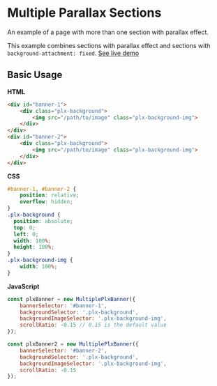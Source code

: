 # Multiple Parallax Sections

An example of a page with more than one section with parallax effect. 

This example combines sections with parallax effect and sections with `background-attachment: fixed`.
[See live demo](http://ui.maurojflores.com/ui-components/multiple-plx/multiple-plx.html)

## Basic Usage
**HTML**
```html
<div id="banner-1">
    <div class="plx-background">
        <img src="/path/to/image" class="plx-background-img">
    </div>
</div>
<div id="banner-2">
    <div class="plx-background">
        <img src="/path/to/image" class="plx-background-img">
    </div>
</div>
```

**CSS**
```css
#banner-1, #banner-2 {
    position: relative;
    overflow: hidden;
}
.plx-background {
  position: absolute;
  top: 0;
  left: 0;
  width: 100%;
  height: 100%;
}
.plx-background-img {
    width: 100%;
}
```

**JavaScript**
```javascript
const plxBanner = new MultiplePlxBanner({
    bannerSelector: '#banner-1', 
    backgroundSelector: '.plx-background', 
    backgroundImageSelector: '.plx-background-img',
    scrollRatio: -0.15 // 0.15 is the default value
});

const plxBanner2 = new MultiplePlxBanner({
    bannerSelector: '#banner-2', 
    backgroundSelector: '.plx-background', 
    backgroundImageSelector: '.plx-background-img', 
    scrollRatio: -0.15
});
```
